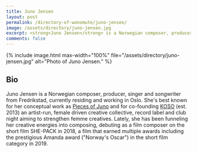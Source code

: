 ```yaml
---
title: Juno Jensen
layout: post
permalink: /directory-of-wonomute/juno-jensen/
image: /assets/directory/juno-jensen.jpg
excerpt: <strong>Juno Jensen</strong> is a Norwegian composer, producer, singer and songwriter from Fredrikstad, currently residing and working in Oslo.
comments: false
---
```


<div class="directory-post">
{% include image.html
max-width="100%" file="/assets/directory/juno-jensen.jpg" alt="Photo of Juno Jensen." %}
</div>

## Bio

Juno Jensen is a Norwegian composer, producer, singer and songwriter from Fredrikstad, currently residing and working in Oslo. She's best known for her conceptual work as [Pieces of Juno](https://piecesofju.no/) and for co-founding [KOSO](https://www.koso.no/) (est. 2013) an artist-run, female driven creative collective, record label and club night aiming to strengthen femme creatives. Lately, she has been funneling her creative energies into composing, debuting as a film composer on the short film SHE-PACK in 2018, a film that earned multiple awards including the prestigious Amanda award ("Norway's Oscar") in the short film category in 2019.

